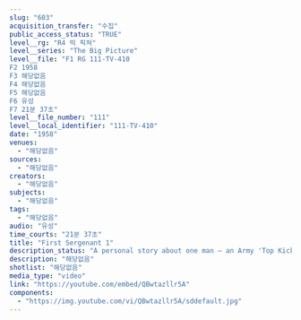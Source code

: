 ```yaml
---
slug: "603"
acquisition_transfer: "수집"
public_access_status: "TRUE"
level__rg: "R4 빅 픽쳐"
level__series: "The Big Picture"
level__file: "F1 RG 111-TV-410
F2 1958
F3 해당없음
F4 해당없음
F5 해당없음
F6 유성
F7 21분 37초"
level__file_number: "111"
level__local_identifier: "111-TV-410"
date: "1958"
venues: 
  - "해당없음"
sources: 
  - "해당없음"
creators: 
  - "해당없음"
subjects: 
  - "해당없음"
tags: 
  - "해당없음"
audio: "유성"
time_courts: "21분 37초"
title: "First Sergenant 1"
description_status: "A personal story about one man — an Army 'Top Kick' — on duty 100 miles behind the Iron Curtain."
description: "해당없음"
shotlist: "해당없음"
media_type: "video"
link: "https://youtube.com/embed/QBwtazllr5A"
components: 
  - "https://img.youtube.com/vi/QBwtazllr5A/sddefault.jpg"
---
```

